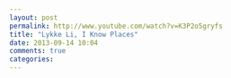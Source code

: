 ```yaml
---
layout: post
permalink: http://www.youtube.com/watch?v=K3P2o5gryfs
title: "Lykke Li, I Know Places"
date: 2013-09-14 10:04
comments: true
categories: 
---
```

